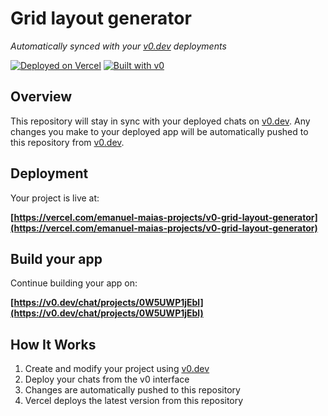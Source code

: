 # Grid layout generator

*Automatically synced with your [v0.dev](https://v0.dev) deployments*

[![Deployed on Vercel](https://img.shields.io/badge/Deployed%20on-Vercel-black?style=for-the-badge&logo=vercel)](https://vercel.com/emanuel-maias-projects/v0-grid-layout-generator)
[![Built with v0](https://img.shields.io/badge/Built%20with-v0.dev-black?style=for-the-badge)](https://v0.dev/chat/projects/0W5UWP1jEbl)

## Overview

This repository will stay in sync with your deployed chats on [v0.dev](https://v0.dev).
Any changes you make to your deployed app will be automatically pushed to this repository from [v0.dev](https://v0.dev).

## Deployment

Your project is live at:

**[https://vercel.com/emanuel-maias-projects/v0-grid-layout-generator](https://vercel.com/emanuel-maias-projects/v0-grid-layout-generator)**

## Build your app

Continue building your app on:

**[https://v0.dev/chat/projects/0W5UWP1jEbl](https://v0.dev/chat/projects/0W5UWP1jEbl)**

## How It Works

1. Create and modify your project using [v0.dev](https://v0.dev)
2. Deploy your chats from the v0 interface
3. Changes are automatically pushed to this repository
4. Vercel deploys the latest version from this repository

